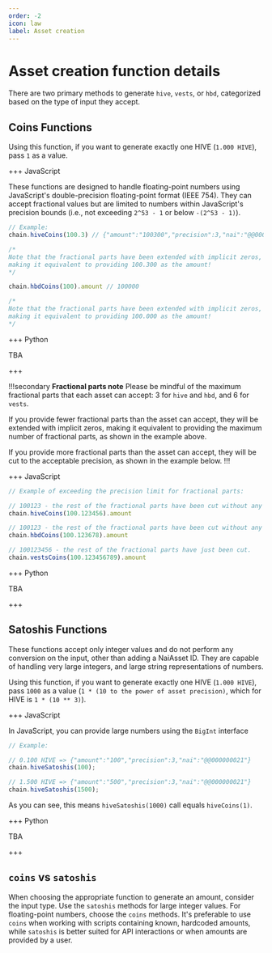 ```yaml
---
order: -2
icon: law
label: Asset creation
---
```


# Asset creation function details

There are two primary methods to generate `hive`, `vests`, or `hbd`, categorized based on the type of input they accept.

## Coins Functions

Using this function, if you want to generate exactly one HIVE (`1.000 HIVE`), pass `1` as a value.

+++ JavaScript

These functions are designed to handle floating-point numbers using JavaScript's double-precision floating-point format (IEEE 754). They can accept fractional values but are limited to numbers within JavaScript's precision bounds (i.e., not exceeding `2^53 - 1` or below `-(2^53 - 1)`).

```ts
// Example:
chain.hiveCoins(100.3) // {"amount":"100300","precision":3,"nai":"@@000000021"}

/*
Note that the fractional parts have been extended with implicit zeros,
making it equivalent to providing 100.300 as the amount!
*/

chain.hbdCoins(100).amount // 100000

/*
Note that the fractional parts have been extended with implicit zeros,
making it equivalent to providing 100.000 as the amount!
*/
```

+++ Python

TBA

+++

!!!secondary **Fractional parts note**
Please be mindful of the maximum fractional parts that each asset can accept: 3 for `hive` and `hbd`, and 6 for `vests`.

If you provide fewer fractional parts than the asset can accept, they will be extended with implicit zeros, making it equivalent to providing the maximum number of fractional parts, as shown in the example above.

If you provide more fractional parts than the asset can accept, they will be cut to the acceptable precision, as shown in the example below.
!!!

+++ JavaScript

```ts
// Example of exceeding the precision limit for fractional parts:

// 100123 - the rest of the fractional parts have been cut without any rounding down.
chain.hiveCoins(100.123456).amount

// 100123 - the rest of the fractional parts have been cut without any rounding up.
chain.hbdCoins(100.123678).amount

// 100123456 - the rest of the fractional parts have just been cut.
chain.vestsCoins(100.123456789).amount
```

+++ Python

TBA

+++

## Satoshis Functions

These functions accept only integer values and do not perform any conversion on the input, other than adding a NaiAsset ID. They are capable of handling very large integers, and large string representations of numbers.

Using this function, if you want to generate exactly one HIVE (`1.000 HIVE`), pass `1000` as a value (`1 * (10 to the power of asset precision)`, which for HIVE is `1 * (10 ** 3)`).

+++ JavaScript

In JavaScript, you can provide large numbers using the `BigInt` interface

```ts
// Example:

// 0.100 HIVE => {"amount":"100","precision":3,"nai":"@@000000021"}
chain.hiveSatoshis(100);

// 1.500 HIVE => {"amount":"500","precision":3,"nai":"@@000000021"}
chain.hiveSatoshis(1500);
```

As you can see, this means `hiveSatoshis(1000)` call equals `hiveCoins(1)`.

+++ Python

TBA

+++

## `coins` vs `satoshis`

When choosing the appropriate function to generate an amount, consider the input type. Use the `satoshis` methods for large integer values. For floating-point numbers, choose the `coins` methods. It's preferable to use `coins` when working with scripts containing known, hardcoded amounts, while `satoshis` is better suited for API interactions or when amounts are provided by a user.
